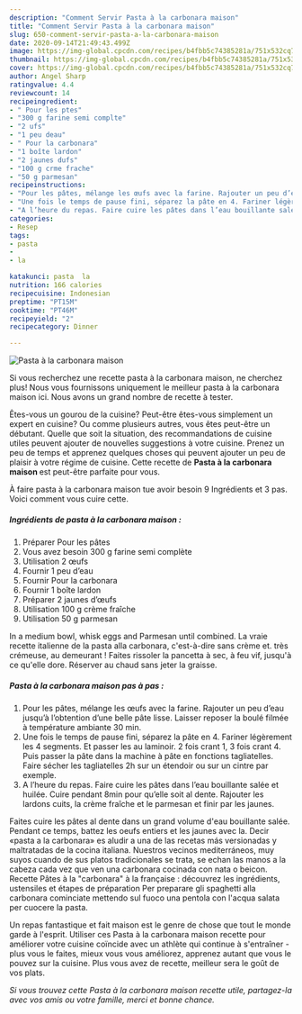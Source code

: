```yaml
---
description: "Comment Servir Pasta à la carbonara maison"
title: "Comment Servir Pasta à la carbonara maison"
slug: 650-comment-servir-pasta-a-la-carbonara-maison
date: 2020-09-14T21:49:43.499Z
image: https://img-global.cpcdn.com/recipes/b4fbb5c74385281a/751x532cq70/pasta-a-la-carbonara-maison-photo-principale-de-la-recette.jpg
thumbnail: https://img-global.cpcdn.com/recipes/b4fbb5c74385281a/751x532cq70/pasta-a-la-carbonara-maison-photo-principale-de-la-recette.jpg
cover: https://img-global.cpcdn.com/recipes/b4fbb5c74385281a/751x532cq70/pasta-a-la-carbonara-maison-photo-principale-de-la-recette.jpg
author: Angel Sharp
ratingvalue: 4.4
reviewcount: 14
recipeingredient:
- " Pour les ptes"
- "300 g farine semi complte"
- "2 ufs"
- "1 peu deau"
- " Pour la carbonara"
- "1 boîte lardon"
- "2 jaunes dufs"
- "100 g crme frache"
- "50 g parmesan"
recipeinstructions:
- "Pour les pâtes, mélange les œufs avec la farine. Rajouter un peu d’eau jusqu’à l’obtention d’une belle pâte lisse. Laisser reposer la boulé filmée à température ambiante 30 min."
- "Une fois le temps de pause fini, séparez la pâte en 4. Fariner légèrement les 4 segments. Et passer les au laminoir. 2 fois crant 1, 3 fois crant 4. Puis passer la pâte dans la machine à pâte en fonctions tagliatelles. Faire sécher les tagliatelles 2h sur un étendoir ou sur un cintre par exemple."
- "A l’heure du repas. Faire cuire les pâtes dans l’eau bouillante salée et huilée. Cuire pendant 8min pour qu’elle soit al dente. Rajouter les lardons cuits, la crème fraîche et le parmesan et finir par les jaunes."
categories:
- Resep
tags:
- pasta
- 
- la

katakunci: pasta  la 
nutrition: 166 calories
recipecuisine: Indonesian
preptime: "PT15M"
cooktime: "PT46M"
recipeyield: "2"
recipecategory: Dinner

---
```



![Pasta à la carbonara maison](https://img-global.cpcdn.com/recipes/b4fbb5c74385281a/751x532cq70/pasta-a-la-carbonara-maison-photo-principale-de-la-recette.jpg)

Si vous recherchez une recette pasta à la carbonara maison, ne cherchez plus! Nous vous fournissons uniquement le meilleur pasta à la carbonara maison ici. Nous avons un grand nombre de recette à tester.

Êtes-vous un gourou de la cuisine? Peut-être êtes-vous simplement un expert en cuisine? Ou comme plusieurs autres, vous êtes peut-être un débutant. Quelle que soit la situation, des recommandations de cuisine utiles peuvent ajouter de nouvelles suggestions à votre cuisine. Prenez un peu de temps et apprenez quelques choses qui peuvent ajouter un peu de plaisir à votre régime de cuisine. Cette recette de <strong> Pasta à la carbonara maison </strong> est peut-être parfaite pour vous.

<!--inarticleads1-->

À faire pasta à la carbonara maison tue avoir besoin 9 Ingrédients et 3 pas. Voici comment vous cuire cette.

##### Ingrédients de pasta à la carbonara maison :

1. Préparer  Pour les pâtes
1. Vous avez besoin 300 g farine semi complète
1. Utilisation 2 œufs
1. Fournir 1 peu d’eau
1. Fournir  Pour la carbonara
1. Fournir 1 boîte lardon
1. Préparer 2 jaunes d’œufs
1. Utilisation 100 g crème fraîche
1. Utilisation 50 g parmesan


In a medium bowl, whisk eggs and Parmesan until combined. La vraie recette italienne de la pasta alla carbonara, c&#39;est-à-dire sans crème et. très crémeuse, au demeurant ! Faites rissoler la pancetta à sec, à feu vif, jusqu&#39;à ce qu&#39;elle dore. Réserver au chaud sans jeter la graisse. 

<!--inarticleads2-->

##### Pasta à la carbonara maison pas à pas :

1. Pour les pâtes, mélange les œufs avec la farine. Rajouter un peu d’eau jusqu’à l’obtention d’une belle pâte lisse. Laisser reposer la boulé filmée à température ambiante 30 min.
1. Une fois le temps de pause fini, séparez la pâte en 4. Fariner légèrement les 4 segments. Et passer les au laminoir. 2 fois crant 1, 3 fois crant 4. Puis passer la pâte dans la machine à pâte en fonctions tagliatelles. Faire sécher les tagliatelles 2h sur un étendoir ou sur un cintre par exemple.
1. A l’heure du repas. Faire cuire les pâtes dans l’eau bouillante salée et huilée. Cuire pendant 8min pour qu’elle soit al dente. Rajouter les lardons cuits, la crème fraîche et le parmesan et finir par les jaunes.


Faites cuire les pâtes al dente dans un grand volume d&#39;eau bouillante salée. Pendant ce temps, battez les oeufs entiers et les jaunes avec la. Decir «pasta a la carbonara» es aludir a una de las recetas más versionadas y maltratadas de la cocina italiana. Nuestros vecinos mediterráneos, muy suyos cuando de sus platos tradicionales se trata, se echan las manos a la cabeza cada vez que ven una carbonara cocinada con nata o beicon. Recette Pâtes à la &#34;carbonara&#34; à la française : découvrez les ingrédients, ustensiles et étapes de préparation Per preparare gli spaghetti alla carbonara cominciate mettendo sul fuoco una pentola con l&#39;acqua salata per cuocere la pasta. 

<!--inarticleads1-->

<p>
Un repas fantastique et fait maison est le genre de chose que tout le monde garde à l'esprit. Utiliser ces Pasta à la carbonara maison recette pour améliorer votre cuisine coïncide avec un athlète qui continue à s'entraîner - plus vous le faites, mieux vous vous améliorez, apprenez autant que vous le pouvez sur la cuisine. Plus vous avez de recette, meilleur sera le goût de vos plats.
</p>

<p>
<i>Si vous trouvez cette Pasta à la carbonara maison recette utile, partagez-la avec vos amis ou votre famille, merci et bonne chance.</i>
</p>

